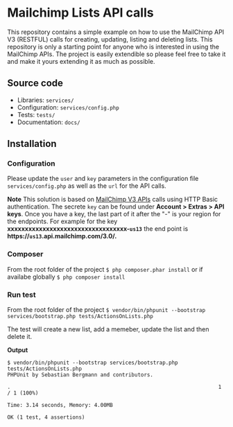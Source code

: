 # Mailchimp Lists API calls

This repository contains a simple example on how to use the MailChimp API V3 (RESTFUL) calls for creating, updating, listing and deleting lists.
This repository is only a starting point for anyone who is interested in using the MailChimp APIs. The project is easily extendible so please feel free to take it and make it yours extending it as much as possible.

## Source code
- Libraries: `services/`
- Configuration: `services/config.php`
- Tests: `tests/`
- Documentation: `docs/`

## Installation

### Configuration
Please update the `user` and `key` parameters in the configuration file `services/config.php` as well as the `url` for the API calls.

**Note**
This solution is based on [MailChimp V3 APIs](http://developer.mailchimp.com/documentation/mailchimp/reference/lists/#) calls using HTTP Basic authentication. The secrete `key` can be found under **Account > Extras > API keys**. Once you have a key, the last part of it after the "-" is your region for the endpoints. For example for the key **xxxxxxxxxxxxxxxxxxxxxxxxxxxxxxxxxx-`us13`** the end point is **https://`us13`.api.mailchimp.com/3.0/.**

### Composer
From the root folder of the project
`$ php composer.phar install` 
or if availabe globally 
`$ php composer install`

### Run test
From the root folder of the project
`$ vendor/bin/phpunit --bootstrap services/bootstrap.php tests/ActionsOnLists.php`

The test will create a new list, add a memeber, update the list and then delete it.

**Output**
```
$ vendor/bin/phpunit --bootstrap services/bootstrap.php tests/ActionsOnLists.php 
PHPUnit by Sebastian Bergmann and contributors.

.                                                                   1 / 1 (100%)

Time: 3.14 seconds, Memory: 4.00MB

OK (1 test, 4 assertions)
```